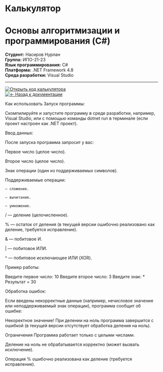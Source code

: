 # Калькулятор 
# Основы алгоритмизации и программирования (C#)

**Студент:** Насиров Нурлан  
**Группа:** ИПО-21-23  
**Язык программирования:** C#  
**Платформа:** .NET Framework 4.8  
**Среда разработки:** Visual Studio  

---


[![Открыть код калькулятора](https://img.shields.io/badge/Код-Калькулятор-blue)](https://github.com/FallCracka/chalenge/blob/main/calculat-main/Calculator.cs)  
[![← Назад к документации](https://img.shields.io/badge/←_Назад_к_документации-README-8A2BE2)](https://github.com/FallCracka/chalenge/blob/main/README.md)

Как использовать Запуск программы:


Скомпилируйте и запустите программу в среде разработки, например, Visual Studio, или с помощью команды dotnet run в терминале (если проект настроен как .NET проект).

Ввод данных:

После запуска программа запросит у вас:

Первое число (целое число).

Второе число (целое число).

Знак операции (один из поддерживаемых символов).

Поддерживаемые операции:

    — сложение.

    — вычитание.

    — умножение.

/ — деление (целочисленное).

% — остаток от деления (в текущей версии ошибочно реализовано как деление, требуется исправление).

& — побитовое И.

| — побитовое ИЛИ.

^ — побитовое исключающее ИЛИ (XOR).

Пример работы:

Введите первое число: 10 Введите второе число: 3 Введите знак: * Результат = 30

Обработка ошибок:

Если введены некорректные данные (например, нечисловое значение или неподдерживаемый знак операции), программа сообщит об ошибке:

Некоректное значение! При делении на ноль программа завершится с ошибкой (в текущей версии отсутствует обработка деления на ноль).

Ограничения Программа работает только с целыми числами.

Деление на ноль не обрабатывается корректно (может вызвать исключение).

Операция % ошибочно реализована как деление (требуется исправление).

